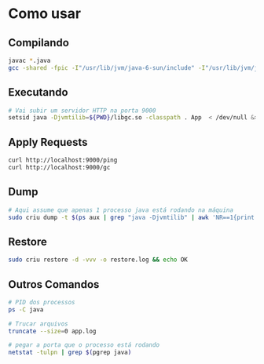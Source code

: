 # Como usar

## Compilando
```sh
javac *.java
gcc -shared -fpic -I"/usr/lib/jvm/java-6-sun/include" -I"/usr/lib/jvm/java-8-oracle/include/" -I"/usr/lib/jvm/java-8-oracle/include/linux/" GC.c -o libgc.so
```

## Executando
```sh
# Vai subir um servidor HTTP na porta 9000
setsid java -Djvmtilib=${PWD}/libgc.so -classpath . App  < /dev/null &> app.log &
```

## Apply Requests
```sh
curl http://localhost:9000/ping
curl http://localhost:9000/gc
```

## Dump
```sh
# Aqui assume que apenas 1 processo java está rodando na máquina
sudo criu dump -t $(ps aux | grep "java -Djvmtilib" | awk 'NR==1{print $2}') -vvv -o dump.log && echo OK
```

## Restore
```sh
sudo criu restore -d -vvv -o restore.log && echo OK
```

## Outros Comandos


```sh
# PID dos processos
ps -C java 

# Trucar arquivos
truncate --size=0 app.log

# pegar a porta que o processo está rodando
netstat -tulpn | grep $(pgrep java)
```